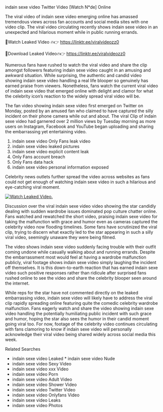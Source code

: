 ﻿indain sexe video Twitter Video [Watch N*de] Online

The viral video of ﻿indain sexe video emerging online has amassed tremendous views across fan accounts and social media sites with one video clip. The viral video circulating recently shows ﻿indain sexe video in an unexpected and hilarious moment while in public running errands. 

🔴Watch Leaked Video 🔥👉  https://linktr.ee/viralvideozz0 

🔴Download Leaked Video🔥👉  https://linktr.ee/viralvideozz0 

Numerous fans have rushed to watch the viral video and share the clip amongst followers featuring ﻿indain sexe video caught in an amusing and awkward situation. While surprising, the authentic and candid video showing ﻿indain sexe video handling a real life blooper so genuinely has earned praise from viewers. Nonetheless, fans watch the current viral video of ﻿indain sexe video that emerged online with delight and clamor for what the celebrity icon’s reaction to the widely spread viral video will be.

The fan video showing ﻿indain sexe video first emerged on Twitter on Monday, posted by an amused fan who claimed to have captured the silly incident on their phone camera while out and about. The viral Clip of ﻿indain sexe video had garnered over 2 million views by Tuesday morning as more users on Instagram, Facebook and YouTube began uploading and sharing the embarrassing yet entertaining video. 

1. ﻿indain sexe video Only Fans leak video
2. ﻿indain sexe video leaked pictures
3. ﻿indain sexe video explicit content leak
4. Only Fans account breach
5. Only Fans data hack
6. ﻿indain sexe video personal information exposed

Celebrity news outlets further spread the video across websites as fans could not get enough of watching ﻿indain sexe video in such a hilarious and eye-catching viral moment. 

[![Watch Leaked Video.](https://miro.medium.com/v2/resize:fit:828/format:webp/1*cilzJN44JGOrTw9NJCrNHA.gif "Watch Leaked Video")](https://linktr.ee/viralvideozz0)

Discussion over the viral ﻿indain sexe video video showing the star candidly dealing with sudden wardrobe issues dominated pop culture chatter online. Fans watched and rewatched the short video, praising ﻿indain sexe video for taking the malfunction with grace and humor even as cameras captured the celebrity video now flooding timelines. Some fans have scrutinized the viral clip, trying to discern what exactly led to the star appearing in such a silly viral video, seemingly unaware they were being filmed.

The video shows ﻿indain sexe video suddenly facing trouble with their outfit coming undone while casually walking about and running errands. Despite the embarrassment most would feel at having a wardrobe malfunction publicly, viral footage shows ﻿indain sexe video simply laughing the incident off themselves. It is this down-to-earth reaction that has earned ﻿indain sexe video such positive responses rather than ridicule after surprised fans rushed online to see the video and share the celebrity blooper seen around the internet.  

While reps for the star have not commented directly on the leaked embarrassing video, ﻿indain sexe video will likely have to address the viral clip rapidly spreading online featuring quite the comedic celebrity wardrobe malfunction. Fans eagerly watch and share the video showing ﻿indain sexe video handling the potentially humiliating public incident with such grace and humor, hoping the star also sees the humor in their candid moment going viral too. For now, footage of the celebrity video continues circulating with fans clamoring to know if ﻿indain sexe video will personally acknowledge their viral video being shared widely across social media this week.

Related Searches
* ﻿indain sexe video Leaked
﻿* indain sexe video Nude
* ﻿indain sexe video Sexy Video
* ﻿indain sexe video xxx Video
* ﻿indain sexe video Porn
* ﻿indain sexe video Adult Video
* ﻿indain sexe video Shower Video
* ﻿indain sexe video Twitter Video
* ﻿indain sexe video Onlyfans Video
* ﻿indain sexe video Leaks
* ﻿indain sexe video Photos